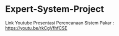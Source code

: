 # Expert-System-Project

Link Youtube Presentasi Perencanaan Sistem Pakar : https://youtu.be/rkCgVfhfCSE
